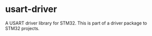 # usart-driver
A USART driver library for STM32. This is part of a driver package to STM32 projects.
